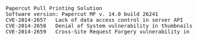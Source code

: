 <pre>Papercut Pull Printing Solution
Software version: Papercut MF v. 14.0 build 26241
CVE-2014-2657	Lack of data access control in server API
CVE-2014-2658	Denial of System vulnerability in thumbnails functionality
CVE-2014-2659	Cross-Site Request Forgery vulnerability in integration with Google
</pre>
